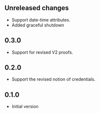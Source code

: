 ## Unreleased changes

- Support date-time attributes.
- Added graceful shutdown

## 0.3.0

- Support for revised V2 proofs.

## 0.2.0

- Support the revised notion of credentials.

## 0.1.0

- Initial version
